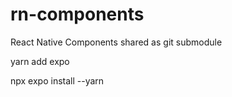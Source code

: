 # rn-components

React Native Components shared as git submodule

yarn add expo

npx expo install --yarn

